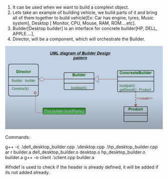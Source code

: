 1) It can be used when we want to build a complext object.
2) Lets take an example of building vehicle, we build parts of it and bring all of them together to build vehicle[Ex: Car has engine, tyres, Music system], Desktop [ Monitor, CPU, Mouse, RAM, ROM....etc].
3) Builder[Desktop builder] is an interface for concrete builder[HP, DELL, APPLE....], 
4) Director, will be a component, which will orchestrate the Builder.


![UML For Builder pattern](image.png)

Commands:

g++ -c .\dell_desktop_builder.cpp .\desktop.cpp .\hp_desktop_builder.cpp
ar r builder.a dell_desktop_builder.o desktop.o hp_desktop_builder.o builder.a
g++ -o client .\client.cpp builder.a 



#ifndef is used to check if the header is already defined, it will be added
if its not added already.

